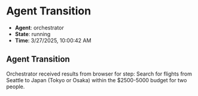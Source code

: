 # Agent Transition

- **Agent**: orchestrator
- **State**: running
- **Time**: 3/27/2025, 10:00:42 AM

## Agent Transition

Orchestrator received results from browser for step: Search for flights from Seattle to Japan (Tokyo or Osaka) within the $2500-5000 budget for two people.

